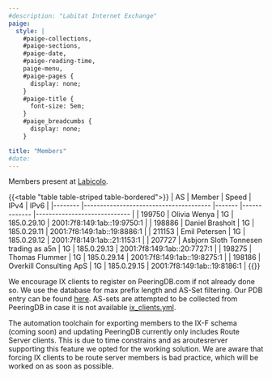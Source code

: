 ```yaml
---
#description: "Labitat Internet Exchange"
paige:
  style: |
    #paige-collections,
    #paige-sections,
    #paige-date,
    #paige-reading-time,
    paige-menu,
    #paige-pages {
      display: none;
    }
    #paige-title {
      font-size: 5em;
    }
    #paige_breadcumbs {
      display: none;
    }

title: "Members"
#date: 
---
```



Members present at [Labicolo](https://labitat.dk/wiki/Labicolo).

{{<table "table table-striped table-bordered">}}
| AS     	| Member                                	| Speed 	| IPv4        	| IPv6                        	|
|--------	|---------------------------------------	|-------	|-------------	|-----------------------------	|
| 199750 	| Olivia Wenya                          	| 1G    	| 185.0.29.10 	| 2001:7f8:149:1ab::19:9750:1 	|
| 198886 	| Daniel Brasholt                       	| 1G    	| 185.0.29.11 	| 2001:7f8:149:1ab::19:8886:1 	|
| 211153 	| Emil Petersen                         	| 1G    	| 185.0.29.12 	| 2001:7f8:149:1ab::21:1153:1 	|
| 207727 	| Asbjorn Sloth Tonnesen trading as a5n 	| 1G    	| 185.0.29.13 	| 2001:7f8:149:1ab::20:7727:1 	|
| 198275 	| Thomas Flummer                        	| 1G    	| 185.0.29.14 	| 2001:7f8:149:1ab::19:8275:1 	|
| 198186 	| Overkill Consulting ApS               	| 1G    	| 185.0.29.15 	| 2001:7f8:149:1ab::19:8186:1 	|
{{</table>}}

We encourage IX clients to register on PeeringDB.com if not already done so. We use the database for max prefix length and AS-Set filtering. Our PDB entry can be found [here](https://www.peeringdb.com/ix/4193). AS-sets are attempted to be collected from PeeringDB in case it is not available [ix_clients.yml](https://github.com/Hafpaf/labix/blob/main/ix_client.yml). 

The automation toolchain for exporting members to the IX-F schema (coming soon) and updating PeeringDB currently only includes Route Server clients. This is due to time constrains and as aroutesrerver supporting this feature we opted for the working solution. We are aware that forcing IX clients to be route server members is bad practice, which will be worked on as soon as possible.
